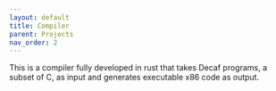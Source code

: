 ```yaml
---
layout: default
title: Compiler 
parent: Projects
nav_order: 2
---
```


This is a compiler fully developed in rust that takes Decaf programs, a subset of C, as input and generates executable x86 code as output.